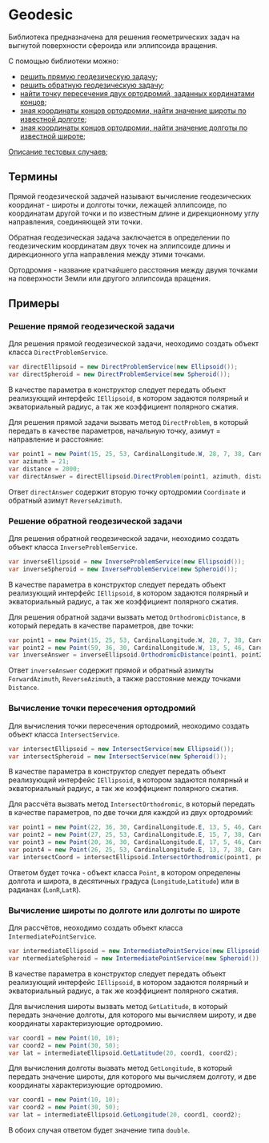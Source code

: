 # Geodesic

Библиотека предназначена для решения геометрических задач на выгнутой поверхности сфероида или эллипсоида вращения.

С помощью библиотеки можно:
* [решить прямую геодезическую задачу](#Header1);
* [решить обратную геодезическую задачу](#Header2);
* [найти точку пересечения двух ортодромий, заданных кординатами концов](#Header3);
* [зная координаты концов ортодромии, найти значение широты по известной долготе](#Header4);
* [зная координаты концов ортодромии, найти значение долготы по известной широте](#Header4);

[Описание тестовых случаев](https://github.com/Tkachenko-Ivan/Geodesic/tree/master/GeodesicLibrary/GeodesicLibraryTests);

## Термины

Прямой геодезической задачей называют вычисление геодезических координат - широты и долготы точки, лежащей эллипсоиде, по координатам другой точки и по известным длине и дирекционному углу направления, соединяющей эти точки.

Обратная геодезическая задача заключается в определении по геодезическим координатам двух точек на эллипсоиде длины и дирекционного угла направления между этими точками.

Ортодромия - название кратчайшего расстояния между двумя точками на поверхности Земли или другого эллипсоида вращения.

## Примеры

### <a name="Header1"></a> Решение прямой геодезической задачи

Для решения прямой геодезической задачи, неоходимо создать объект класса `DirectProblemService`.

```C#
var directEllipsoid = new DirectProblemService(new Ellipsoid());
var directSpheroid = new DirectProblemService(new Spheroid());
```

В качестве параметра в конструктор следует передать объект реализующий интерфейс `IEllipsoid`, в котором задаются полярный и экваториальный радиус, а так же коэффициент полярного сжатия.

Для решения прямой задачи вызвать метод `DirectProblem`, в который передать в качестве параметров, начальную точку, азимут = направление и расстояние:

```C#
var point1 = new Point(15, 25, 53, CardinalLongitude.W, 28, 7, 38, CardinalLatitude.N);
var azimuth = 21;
var distance = 2000;
var directAnswer = directEllipsoid.DirectProblem(point1, azimuth, distance);
```

Ответ `directAnswer` содержит вторую точку ортодромии `Сoordinate` и обратный азимут `ReverseAzimuth`.

### <a name="Header2"></a> Решение обратной геодезической задачи

Для решения обратной геодезической задачи, неоходимо создать объект класса `InverseProblemService`.

```C#
var inverseEllipsoid = new InverseProblemService(new Ellipsoid());
var inverseSpheroid = new InverseProblemService(new Spheroid());
```

В качестве параметра в конструктор следует передать объект реализующий интерфейс `IEllipsoid`, в котором задаются полярный и экваториальный радиус, а так же коэффициент полярного сжатия.

Для решения обратной задачи вызвать метод `OrthodromicDistance`, в который передать в качестве параметров, две точки:

```C#
var point1 = new Point(15, 25, 53, CardinalLongitude.W, 28, 7, 38, CardinalLatitude.N);
var point2 = new Point(59, 36, 30, CardinalLongitude.W, 13, 5, 46, CardinalLatitude.N);
var inverseAnswer = inverseEllipsoid.OrthodromicDistance(point1, point2);
```

Ответ `inverseAnswer` содержит прямой и обратный азимуты `ForwardAzimuth`, `ReverseAzimuth`, а также расстояние между точками `Distance`.

### <a name="Header3"></a> Вычисление точки пересечения ортодромий

Для вычисления точки пересечения ортодромий, неоходимо создать объект класса `IntersectService`.

```C#
var intersectEllipsoid = new IntersectService(new Ellipsoid());
var intersectSpheroid = new IntersectService(new Spheroid());
```

В качестве параметра в конструктор следует передать объект реализующий интерфейс `IEllipsoid`, в котором задаются полярный и экваториальный радиус, а так же коэффициент полярного сжатия.

Для рассчёта вызвать метод `IntersectOrthodromic`, в который передать в качестве параметров, по две точки для каждой из двух ортодромий:

```C#
var point1 = new Point(22, 36, 30, CardinalLongitude.E, 13, 5, 46, CardinalLatitude.N);
var point2 = new Point(27, 25, 53, CardinalLongitude.E, 15, 7, 38, CardinalLatitude.N);
var point3 = new Point(20, 36, 30, CardinalLongitude.E, 17, 5, 46, CardinalLatitude.N);
var point4 = new Point(26, 25, 53, CardinalLongitude.E, 13, 7, 38, CardinalLatitude.N);
var intersectCoord = intersectEllipsoid.IntersectOrthodromic(point1, point2, point3, point4);
```

Ответом будет точка - объект класса `Point`, в котором определены долгота и широта, в десятичных градуса (`Longitude`,`Latitude`) или в радианах (`LonR`,`LatR`).

### <a name="Header4"></a> Вычисление широты по долготе или долготы по широте 

Для рассчётов, неоходимо создать объект класса `IntermediatePointService`.

```C#
var intermediateEllipsoid = new IntermediatePointService(new Ellipsoid());
var ntermediateSpheroid = new IntermediatePointService(new Spheroid());
```

В качестве параметра в конструктор следует передать объект реализующий интерфейс `IEllipsoid`, в котором задаются полярный и экваториальный радиус, а так же коэффициент полярного сжатия.

Для вычисления широты вызвать метод `GetLatitude`, в который передать значение долготы, для которого мы вычисляем широту, и две координаты характеризующие ортодромию.

```C#
var coord1 = new Point(10, 10);
var coord2 = new Point(30, 50);
var lat = intermediateEllipsoid.GetLatitude(20, coord1, coord2);
```

Для вычисления долготы вызвать метод `GetLongitude`, в который передать значение широты, для которого мы вычисляем долготу, и две координаты характеризующие ортодромию.

```C#
var coord1 = new Point(10, 10);
var coord2 = new Point(30, 50);
var lat = intermediateEllipsoid.GetLongitude(20, coord1, coord2);
```

В обоих случая ответом будет значение типа `double`.
